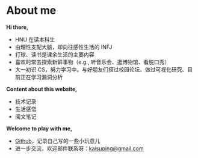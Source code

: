 # About me

**Hi there,**

* HNU 在读本科生
* 由理性支配大脑，却向往感性生活的 INFJ
* 打球、读书是课余生活的主要内容
* 喜欢时常去探索新鲜事物（e.g., 听音乐会、逛博物馆、看脱口秀）
* 大一初识 CS，努力学习中。与好朋友们搭过校园论坛、做过可视化研究、目前正在学习漏洞分析



**Content about this website,**

* 技术记录
* 生活感悟
* 阅文笔记



**Welcome to play with me,**

* [Github](https://github.com/955xiaoSu)，记录自己写的一些小玩意儿
* 进一步交流，欢迎邮件联系呀：[kaisuping@gmail.com](mailto:kaisuping@gmail.com)
